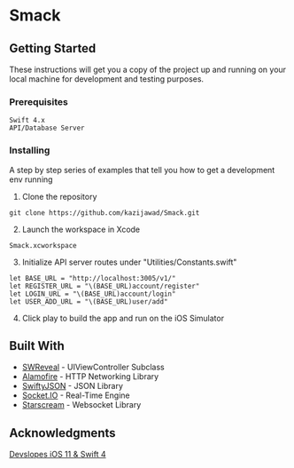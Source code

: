 # Smack

## Getting Started

These instructions will get you a copy of the project up and running on your local machine for development and testing purposes.

### Prerequisites

```
Swift 4.x
API/Database Server
```

### Installing

A step by step series of examples that tell you how to get a development env running

1. Clone the repository
```
git clone https://github.com/kazijawad/Smack.git
```

2. Launch the workspace in Xcode
```
Smack.xcworkspace
```

3. Initialize API server routes under "Utilities/Constants.swift"
```
let BASE_URL = "http://localhost:3005/v1/"
let REGISTER_URL = "\(BASE_URL)account/register"
let LOGIN_URL = "\(BASE_URL)account/login"
let USER_ADD_URL = "\(BASE_URL)user/add"
```

4. Click play to build the app and run on the iOS Simulator

## Built With

* [SWReveal](https://github.com/John-Lluch/SWRevealViewController) - UIViewController Subclass
* [Alamofire](https://github.com/Alamofire/Alamofire) - HTTP Networking Library
* [SwiftyJSON](https://github.com/SwiftyJSON/SwiftyJSON) - JSON Library
* [Socket.IO](https://github.com/socketio/socket.io-client-swift) - Real-Time Engine
* [Starscream](https://github.com/daltoniam/Starscream) - Websocket Library

## Acknowledgments

[Devslopes iOS 11 & Swift 4](https://www.udemy.com/course/devslopes-ios11/)
